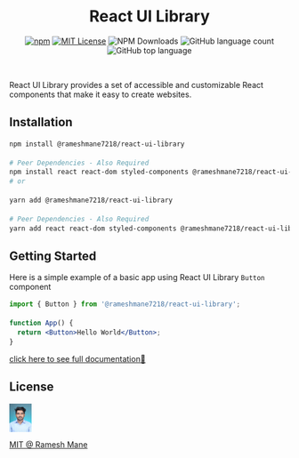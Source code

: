 <h1 align="center"> React UI Library</h1>

<p align="center">
  <a href="https://www.npmjs.com/package/@rameshmane7218/react-ui-library"  target="_blank"><img alt="npm" src="https://img.shields.io/npm/v/@rameshmane7218/react-ui-library"></a>
  <a href="https://github.com/rameshmane7218/react-ui-library/blob/master/LICENSE"  target="_blank"><img alt="MIT License" src="https://img.shields.io/npm/l/@rameshmane7218/react-ui-library"></a>
  <img alt="NPM Downloads" src="https://img.shields.io/npm/dm/@rameshmane7218/react-ui-library">
  <img alt="GitHub language count" src="https://img.shields.io/github/languages/count/rameshmane7218/react-ui-library">
  <img alt="GitHub top language" src="https://img.shields.io/github/languages/top/rameshmane7218/react-ui-library">
</p>

<br />

React UI Library provides a set of accessible and customizable React components that make it easy to create websites.

## Installation

```bash
npm install @rameshmane7218/react-ui-library

# Peer Dependencies - Also Required
npm install react react-dom styled-components @rameshmane7218/react-ui-library
# or

yarn add @rameshmane7218/react-ui-library

# Peer Dependencies - Also Required
yarn add react react-dom styled-components @rameshmane7218/react-ui-library
```

## Getting Started

Here is a simple example of a basic app using React UI Library `Button` component

```jsx
import { Button } from '@rameshmane7218/react-ui-library';

function App() {
  return <Button>Hello World</Button>;
}
```

[click here to see full documentation📝](https://react-ui-component-library.netlify.app/)

## License

<img src="https://raw.githubusercontent.com/rameshmane7218/react-ui-library/master/assets/ramesh.jpg" width="40" alt="Ramesh Mane" align="center"/>

<a href="https://github.com/rameshmane7218/react-ui-library/blob/master/LICENSE">MIT @ Ramesh Mane</a>

